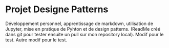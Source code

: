 # Projet Designe Patterns
Développement personnel, apprentissage de markdown, utilisation de Jupyter, mise en pratique de Pyhton et de design patterns.
(ReadMe créé dans git pour tester ensuite un pull sur mon repository local).
Modif pour le test. Autre modif pour le test.

